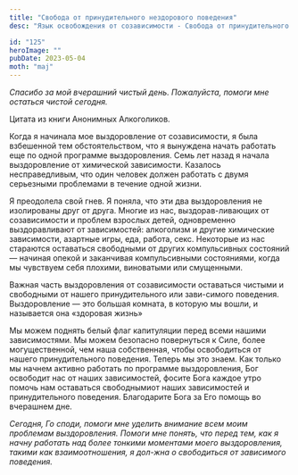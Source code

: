 ```yaml
---
title: "Свобода от принудительного нездорового поведения"
desc: "Язык освобождения от созависимости - Свобода от принудительного нездорового поведения"

id: "125"
heroImage: ""
pubDate: 2023-05-04
moth: "maj"
---
```


_Спасибо_ _за_ _мой_ _вчерашний_ _чистый_ _день._ _Пожалуйста,_ _помоги_ _мне_
_остаться_ _чистой_ _сегодня._

Цитата из книги Анонимных Алкоголиков.

Когда я начинала мое выздоровление от созависимости, я была взбешенной тем
обстоятельством, что я вынуждена начать работать еще по одной программе
выздоровления. Семь лет назад я начала выздоровление от химической
зависимости. Казалось несправедливым, что один человек должен работать с двумя
серьезными проблемами в течение одной жизни.

Я преодолела свой гнев. Я поняла, что эти два выздоровления не изолированы
друг от друга. Многие из нас, выздорав-ливающих от созависимости и проблем
взрослых детей, одновременно выздоравливают от зависимостей: алкоголизм и
другие химические зависимости, азартные игры, еда, работа, секс. Некоторые из
нас стараются оставаться свободными от других компульсивных состояний —
начиная опекой и заканчивая компульсивными состояниями, когда мы чувствуем
себя плохими, виноватыми или смущенными.

Важная часть выздоровления от созависимости оставаться чистыми и свободными от
нашего принудительного или зави-симого поведения. Выздоровление — это большая
комната, в которую мы вошли, и называется она «здоровая жизнь»

Мы можем поднять белый флаг капитуляции перед всеми нашими зависимостями. Мы
можем безопасно повернуться к Силе, более могущественной, чем наша
собственная, чтобы освободиться от нашего принудительного поведения. Теперь мы
это знаем. Как только мы начнем активно работать по программе выздоровления,
Бог освободит нас от наших зависимостей, фосите Бога каждое утро помочь нам
оставаться свободнымиот наших зависимостей и принудительного поведения.
Благодарите Бога за Его помощь во вчерашнем дне.

_Сегодня,_ _Го_ _споди,_ _помоги_ _мне_ _уделить_ _внимание_ _всем_ _моим_
_проблемам_ _выздоровления._ _Помоги_ _мне_ _понять,_ _что_ _перед_ _тем,_
_как_ _я_ _начну_ _работать_ _над_ _более_ _тонкими_ _моментами_ _моего_
_выздоровления,_ _такими_ _как_ _взаимоотношения,_ _я_ _дол-жна_ _о_
_свободиться_ _от_ _зависимого_ _поведения._
